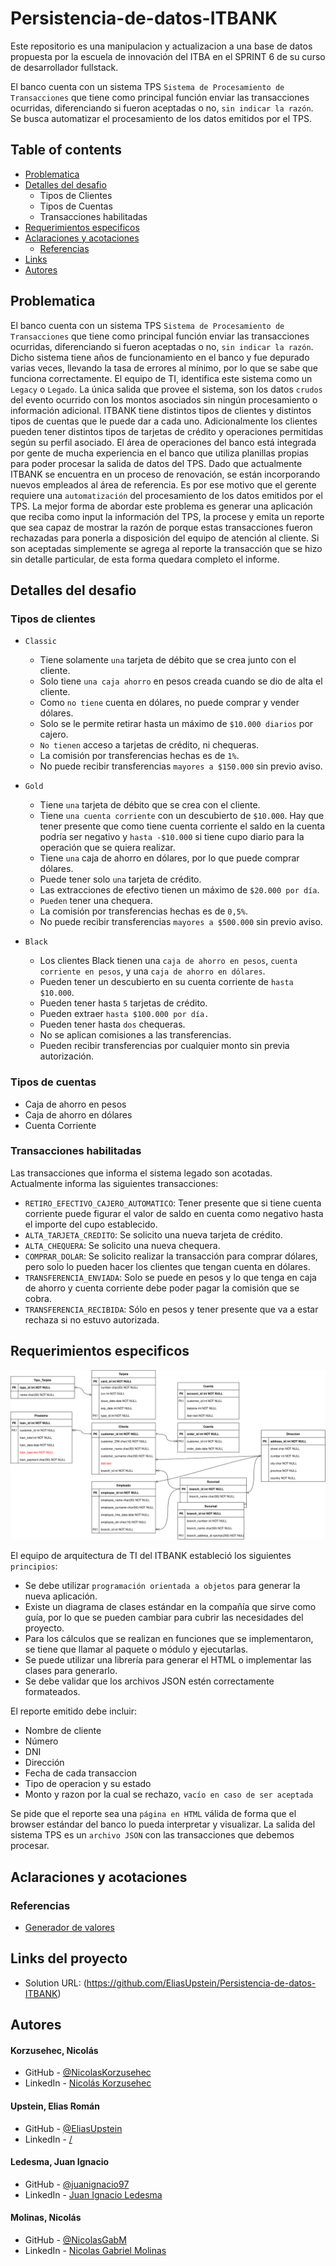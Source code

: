 # Persistencia-de-datos-ITBANK
Este repositorio es una manipulacion y actualizacion a una base de datos propuesta por la escuela de innovación del ITBA en el SPRINT 6 de su curso de desarrollador fullstack.






El banco cuenta con un sistema TPS `Sistema de Procesamiento de Transacciones` que tiene como principal función enviar las transacciones ocurridas, diferenciando si fueron aceptadas o no, `sin indicar la razón`.
Se busca automatizar el procesamiento de los datos emitidos por el TPS.

## Table of contents
  - [Problematica](#problematica)
  - [Detalles del desafio](#detalles-del-desafio)
    - Tipos de Clientes
    - Tipos de Cuentas
    - Transacciones habilitadas
  - [Requerimientos especificos](#requerimientos-especificos)
  - [Aclaraciones y acotaciones](#aclaraciones-y-acotaciones)
    - [Referencias](#referencias)
  - [Links](#links)
  - [Autores](#autores)

## Problematica
El banco cuenta con un sistema TPS `Sistema de Procesamiento de Transacciones` que tiene como principal función enviar las transacciones ocurridas, diferenciando si fueron aceptadas o no, `sin indicar la razón`. 
Dicho sistema tiene años de funcionamiento en el banco y fue depurado varias veces, llevando la tasa de errores al mínimo, por lo que se sabe que funciona correctamente. El equipo de TI, identifica este sistema como un `Legacy` o `Legado`. La única salida que provee el sistema, son los datos `crudos` del evento ocurrido con los montos asociados sin ningún procesamiento o información adicional.
ITBANK tiene distintos tipos de clientes y distintos tipos de cuentas que le puede dar a cada uno. Adicionalmente los clientes pueden tener distintos tipos de tarjetas de crédito y operaciones permitidas según su perfil asociado.
El área de operaciones del banco está integrada por gente de mucha experiencia en el banco que utiliza planillas propias para poder procesar la salida de datos del TPS. Dado que actualmente ITBANK se encuentra en un proceso de renovación, se están incorporando nuevos empleados al área de referencia. Es por ese motivo que el gerente requiere una `automatización` del procesamiento de los datos emitidos por el TPS. La mejor forma de abordar este problema es generar una aplicación que reciba como input la información del TPS, la procese y emita un reporte que sea capaz de mostrar la razón de porque estas transacciones fueron rechazadas para ponerla a disposición del equipo de atención al cliente. Si son aceptadas simplemente se agrega al reporte la transacción que se hizo sin detalle particular, de esta forma quedara completo el informe.

## Detalles del desafio
### Tipos de clientes
- `Classic`
  - Tiene solamente `una` tarjeta de débito que se crea junto con el cliente.
  - Solo tiene `una caja ahorro` en pesos creada cuando se dio de alta el cliente.
  - Como `no tiene` cuenta en dólares, no puede comprar y vender dólares.
  - Solo se le permite retirar hasta un máximo de `$10.000 diarios` por cajero.
  - `No tienen` acceso a tarjetas de crédito, ni chequeras.
  - La comisión por transferencias hechas es de `1%`.
  - No puede recibir transferencias `mayores a $150.000` sin previo aviso.

- `Gold`
  - Tiene `una` tarjeta de débito que se crea con el cliente.
  - Tiene `una cuenta corriente` con un descubierto de `$10.000`. Hay que tener presente que como tiene cuenta corriente el saldo en la cuenta podría ser negativo y `hasta -$10.000` si tiene cupo diario para la operación que se quiera realizar.
  - Tiene `una` caja de ahorro en dólares, por lo que puede comprar dólares.
  - Puede tener solo `una` tarjeta de crédito.
  - Las extracciones de efectivo tienen un máximo de `$20.000 por día`.
  - `Pueden` tener una chequera.
  - La comisión por transferencias hechas es de `0,5%`.
  - No puede recibir transferencias `mayores a $500.000` sin previo aviso.

- `Black`
  - Los clientes Black tienen una `caja de ahorro en pesos`, `cuenta corriente en pesos`, y una `caja de ahorro en dólares`.
  - Pueden tener un descubierto en su cuenta corriente de `hasta $10.000`.
  - Pueden tener hasta `5` tarjetas de crédito.
  - Pueden extraer `hasta $100.000 por día.`
  - Pueden tener hasta `dos` chequeras.
  - No se aplican comisiones a las transferencias.
  - Pueden recibir transferencias por cualquier monto sin previa autorización.

### Tipos de cuentas
  - Caja de ahorro en pesos
  - Caja de ahorro en dólares
  - Cuenta Corriente

### Transacciones habilitadas
Las transacciones que informa el sistema legado son acotadas. Actualmente informa las siguientes transacciones:
  - `RETIRO_EFECTIVO_CAJERO_AUTOMATICO`: Tener presente que si tiene cuenta corriente puede figurar el valor de saldo en cuenta como negativo hasta el importe del cupo establecido.
  - `ALTA_TARJETA_CREDITO`: Se solicito una nueva tarjeta de crédito.
  - `ALTA_CHEQUERA`: Se solicito una nueva chequera.
  - `COMPRAR_DOLAR`: Se solicito realizar la transacción para comprar dólares, pero solo lo pueden hacer los clientes que tengan cuenta en dólares.
  - `TRANSFERENCIA_ENVIADA`: Solo se puede en pesos y lo que tenga en caja de ahorro y cuenta corriente debe poder pagar la comisión que se cobra.
  - `TRANSFERENCIA_RECIBIDA`: Sólo en pesos y tener presente que va a estar rechaza si no estuvo autorizada.

## Requerimientos especificos
![Diagrama Entidad-Relacion](/assets/Diagrama.svg)

El equipo de arquitectura de TI del ITBANK estableció los siguientes `principios`:
  - Se debe utilizar `programación orientada a objetos` para generar la nueva aplicación.
  - Existe un diagrama de clases estándar en la compañía que sirve como guía, por lo que se pueden cambiar para cubrir las necesidades del proyecto.
  - Para los cálculos que se realizan en funciones que se implementaron, se tiene que llamar al paquete o módulo y ejecutarlas.
  - Se puede utilizar una librería para generar el HTML o implementar las clases para generarlo.
  - Se debe validar que los archivos JSON estén correctamente formateados.

El reporte emitido debe incluir:
  - Nombre de cliente
  - Número
  - DNI
  - Dirección 
  - Fecha de cada transaccion
  - Tipo de operacion y su estado
  - Monto y razon por la cual se rechazo, `vacío en caso de ser aceptada`

Se pide que el reporte sea una `página en HTML` válida de forma que el browser estándar del banco lo pueda interpretar y visualizar.
La salida del sistema TPS es un `archivo JSON` con las transacciones que debemos procesar.
  
## Aclaraciones y acotaciones


### Referencias
- [Generador de valores](https://generatedata.com/)

## Links del proyecto
- Solution URL: (https://github.com/EliasUpstein/Persistencia-de-datos-ITBANK)

## Autores
#### Korzusehec, Nicolás
- GitHub - [@NicolasKorzusehec](https://github.com/NicolasKorzusehec)
- LinkedIn - [Nicolás Korzusehec](https://www.linkedin.com/in/nicol%C3%A1s-korzusehec/)

#### Upstein, Elias Román
- GitHub - [@EliasUpstein](https://github.com/EliasUpstein)
- LinkedIn - [/]()

#### Ledesma, Juan Ignacio
- GitHub - [@juanignacio97](https://github.com/juanignacio97)
- LinkedIn - [Juan Ignacio Ledesma](https://www.linkedin.com/in/juanignacioledesma/)

#### Molinas, Nicolás 
- GitHub - [@NicolasGabM](https://github.com/NicolasGabM)
- LinkedIn - [Nicolas Gabriel Molinas](https://www.linkedin.com/in/nicolas-gabriel-molinas-20802a216/)

